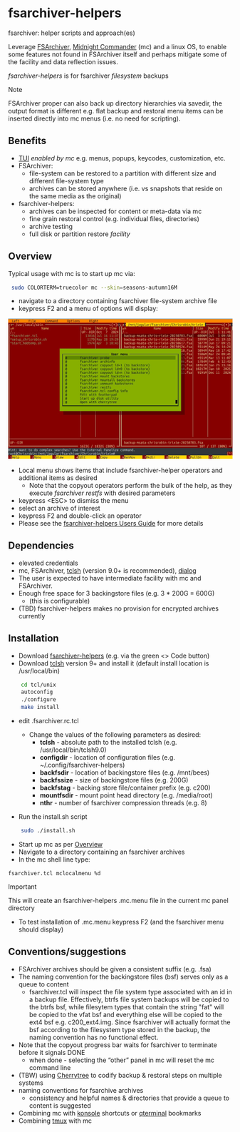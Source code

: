 # fsarchiver-helpers

fsarchiver: helper scripts and approach(es)

Leverage [FSArchiver](https://www.fsarchiver.org/), [Midnight Commander](https://midnight-commander.org/) (mc) and a linux OS, to enable some features not found in FSArchiver itself and perhaps mitigate some of the facility and data reflection issues.

_fsarchiver-helpers_ is for fsarchiver _filesystem_ backups

> [!NOTE] 
> FSArchiver proper can also back up directory hierarchies via savedir, the output format is different e.g. flat backup and restoral menu items can be inserted directly into mc menus (i.e. no need for scripting).

## Benefits
+ [TUI](https://en.wikipedia.org/wiki/Text-based_user_interface) _enabled by mc_ e.g. menus, popups, keycodes, customization, etc.
+ FSArchiver:
  + file-system can be restored to a partition with different size and different file-system type
  + archives can be stored anywhere (i.e. vs snapshots that reside on the same media as the original)
+ fsarchiver-helpers:
  + archives can be inspected for content or meta-data via mc
  + fine grain restoral control (e.g. individual files, directories)
  + archive testing
  + full disk or partition restore _facility_

## Overview 
Typical usage with mc is to start up mc via: 

```bash
 sudo COLORTERM=truecolor mc --skin=seasons-autumn16M
```

+ navigate to a directory containing fsarchiver file-system archive file
+ keypress F2 and a menu of options will display:

![](images/mc_with_fshelp_menu.jpg)

+ Local menu shows items that include fsarchiver-helper operators and additional items as desired
  + Note that the copyout operators perform the bulk of the help, as they execute _fsarchiver restfs_ with desired parameters 
+ keypress \<ESC\> to dismiss the menu
+ select an archive of interest
+ keypress F2 and double-click an operator
+ Please see the [fsarchiver-helpers Users Guide](/../main/GUIDE.md) for more details

## Dependencies
+ elevated credentials
+ mc, FSArchiver, [tclsh](https://sourceforge.net/projects/tcl/files/) (version 9.0+ is recommended), [dialog](https://invisible-island.net/dialog/)
+ The user is expected to have intermediate facility with mc and FSArchiver.
+ Enough free space for 3 backingstore files (e.g. 3 * 200G = 600G)
  - (this is configurable) 
+ (TBD) fsarchiver-helpers makes no provision for encrypted archives currently

## Installation
+ Download [fsarchiver-helpers]() (e.g. via the green <> Code button)
+ Download [tclsh](https://sourceforge.net/projects/tcl/files/) version 9+ and install it (default install location is /usr/local/bin)

```bash 
    cd tcl/unix
    autoconfig
    ./configure
    make install
```
  

+ edit .fsarchiver.rc.tcl
    - Change the values of the following parameters as desired:
      - **tclsh** - absolute path to the installed tclsh (e.g. /usr/local/bin/tclsh9.0)
      - **configdir** - location of configuration files (e.g. ~/.config/fsarchiver-helpers)
      - **backfsdir** - location of backingstore files (e.g. /mnt/bees)
      - **backfssize** - size of backingstore files (e.g. 200G)
	  - **backfstag** - backing store file/container prefix (e.g. c200)
      - **mountfsdir** - mount point head directory (e.g. /media/root)
      - **nthr** - number of fsarchiver compression threads (e.g. 8)

+ Run the install.sh script

```bash
    sudo ./install.sh
```

+ Start up mc as per [Overview](README.md#overview)
+ Navigate to a directory containing an fsarchiver archives
+ In the mc shell line type:
```
fsarchiver.tcl mclocalmenu %d
```

> [!IMPORTANT]
> This will create an fsarchiver-helpers .mc.menu file in the current mc panel directory

+ To test installation of .mc.menu keypress F2 (and the fsarchiver menu should display)

## Conventions/suggestions
   - FSArchiver archives should be given a consistent suffix (e.g. .fsa)
   - The naming convention for the backingstore files (bsf) serves only as a queue to content
     - fsarchiver.tcl will inspect the file system type associated with an id in a backup file. Effectively, btrfs file system backups will be copied to the btrfs bsf, while filesytem types that contain the string "fat" will be copied to  the vfat bsf and everything else will be copied to the ext4 bsf e.g. c200_ext4.img. Since fsarchiver will actually format the bsf according to the filesystem type stored in the backup, the naming convention has no functional effect.
   - Note that the copyout progress bar waits for fsarchiver to terminate before it signals DONE
     - when done - selecting the “other” panel in mc will reset the mc command line
   - (TBW) using [Cherrytree](https://www.giuspen.net/cherrytree/) to codify backup & restoral steps on multiple systems
   - naming conventions for fsarchive archives
     - consistency and helpful names & directories that provide a queue to content is suggested
   - Combining mc with [konsole](https://konsole.kde.org) shortcuts or [qterminal](https://github.com/lxqt/qterminal) bookmarks
   - Combining [tmux](https://github.com/tmux/tmux/wiki) with mc
   

